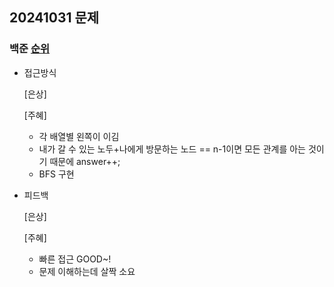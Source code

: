 ## 20241031 문제

### 백준 [순위](https://school.programmers.co.kr/learn/courses/30/lessons/49191)

- 접근방식

  [은상]

  [주혜]
  - 각 배열별 왼쪽이 이김
  - 내가 갈 수 있는 노두+나에게 방문하는 노드 == n-1이면 모든 관계를 아는 것이기 때문에 answer++;
  - BFS 구현
  
- 피드백

  [은상]
 
  [주혜]
  - 빠른 접근 GOOD~!
  - 문제 이해하는데 살짝 소요
